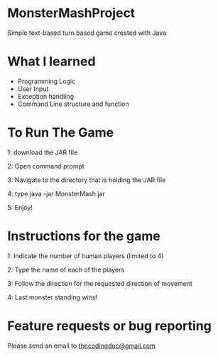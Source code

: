 # MonsterMashProject
Simple text-based turn based game created with Java

# What I learned
- Programming Logic
- User Input
- Exception handling
- Command Line structure and function

# To Run The Game
1: download the JAR file

2: Open command prompt

3: Navigate to the directory that is holding the JAR file

4: type java -jar MonsterMash.jar

5: Enjoy!

# Instructions for the game
1: Indicate the number of human players (limited to 4)

2: Type the name of each of the players

3: Follow the direction for the requested direction of movement

4: Last monster standing wins!

# Feature requests or bug reporting
Please send an email to thecodingdoc@gmail.com
